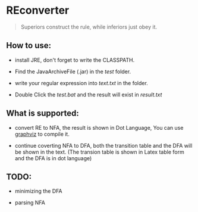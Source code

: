 # REconverter

>Superiors construct the rule, while inferiors just obey it.

## How to use:

+ install JRE, don't forget to write the CLASSPATH.

+ Find the JavaArchiveFile (.jar) in the *test* folder.

+ write your regular expression into *text.txt* in the folder.

+ Double Click the *test.bat* and the result will exist in *result.txt*

## What is supported:

+ convert RE to NFA, the result is shown in Dot Language, You can use [graphviz](http://www.graphviz.org/) to compile it.

+ continue coverting NFA to DFA, both the transition table and the DFA will be shown in the text. (The transion table is shown in Latex table form and the DFA is in dot language)

## TODO:

+ minimizing the DFA

+ parsing NFA
